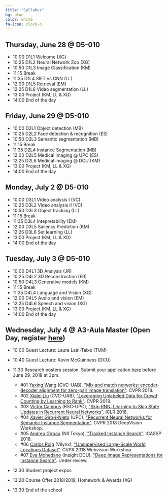 ```yaml
---
title: "Syllabus"
bg: blue
color: white
fa-icon: clock-o
---
```


## Thursday, June 28 @ D5-010

- 10:00 D1L1 Welcome (XG) 
- 10:25 D1L2 Neural Network Zoo (XG)  
- 10:50 D1L3 Image Classification (KM)
- 11:15 Break
- 11:35 D1L4 SIFT vs CNN (LL)
- 12:00 D1L5 Retrieval (EM) 
- 12:25 D1L6 Video segmentation (LL)
- 13:00 Project (KM, LL & XG)
- 14:00 End of the day


## Friday, June 29 @ D5-010

- 10:00 D2L1 Object detection (MB) 
- 10:25 D2L2 Face detection & recognition (ES)
- 10:50 D2L3 Semantic segmentation (MB)
- 11:15 Break
- 11:35 D2L4 Instance Segmentation (MB)
- 12:00 D2L5 Medical imaging @ UPC (ES)
- 12:25 D2L6 Medical imaging @ DCU (KM)
- 13:00 Project (KM, LL & XG) 
- 14:00 End of the day


## Monday, July 2 @ D5-010

- 10:00 D3L1 Video analysis I (VC)
- 10:25 D3L2 Video analysis II (VC)
- 10:50 D3L3 Object tracking (LL) 
- 11:15 Break
- 11:35 D3L4 Intepretability (EM)
- 12:00 D3L5 Saliency Prediction (KM) 
- 12:25 D3L6 Set learning (LL)
- 13:00 Project (KM, LL & XG)
- 14:00 End of the day


## Tuesday, July 3 @ D5-010

- 10:00 D4L1 3D Analysis (JR)
- 10:25 D4L2 3D Reconstruction (ER)
- 10:50 D4L3 Generative models (KM)
- 11:15 Break
- 11:35 D4L4 Language and Vision (XG) 
- 12:00 D4L5 Audio and vision (EM)
- 12:25 D4L6 Speech and vision (XG)
- 13:00 Project (KM, LL & XG)
- 14:00 End of the day

## Wednesday, July 4 @ A3-Aula Master (Open Day, register [here](https://www.eventbrite.com/e/upc-telecombcn-deep-learning-for-vision-open-lectures-tickets-46888336276))

- 10:00 Guest Lecture: Laura Leal-Taixé (TUM)
- 10:40 Guest Lecture: Kevin McGuinness (DCU)
- 11:30 Research posters session. Submit your application [here](https://docs.google.com/forms/d/e/1FAIpQLScSWQKyvUkdEtoH46gTCrQJrNAH95RbxcM2ywO9XrzxqSK17g/viewform?usp=sf_link) before June 29, 2018 at 3pm.
    - #01 [Yaxing Wang](https://yaxingwang.github.io/) (CVC-UAB), ["Mix and match networks: encoder-decoder alignment for  zero-pair image translation"](https://arxiv.org/abs/1804.02199). CVPR 2018.
    - #02 [Xialei Liu](https://xialeiliu.github.io/) (CVC-UAB), ["Leveraging Unlabeled Data for Crowd Counting by Learning to Rank"](https://arxiv.org/abs/1803.03095). CVPR 2018.
    - #03 [Víctor Campos](https://imatge.upc.edu/web/people/victor-campos) (BSC-UPC), ["Skip RNN: Learning to Skip State Updates in Recurrent Neural Networks"](https://imatge-upc.github.io/skiprnn-2017-telecombcn/). ICLR 2018.
    - #04 [Xavier Giro-i-Nieto](https://imatge.upc.edu/web/people/xavier-giro) (UPC), ["Recurrent Neural Networks for Semantic Instance Segmentation"](https://imatge-upc.github.io/rsis/). CVPR 2018 DeepVision Workshop.
    - #05 [Andreu Girbau](https://imatge.upc.edu/web/people/andreu-girbau) (NII Tokyo), ["Tracked Instance Search"](https://arxiv.org/abs/1803.00479). ICASSP 2018.
    - #06 [Carlos Roig](http://www.vilynx.com/) (Vilynx), ["Unsupervised Large-Scale World Locations Dataset"](http://www.vision.ee.ethz.ch/webvision/files/unsupervised-large-scale.pdf).  CVPR 2018 Webvision Workshop.
    - #07 [Eva Mohedano](https://www.insight-centre.org/users/eva-mohedano) (Insight DCU), ["Deep Image Representations for Instance Search"](http://doras.dcu.ie/22178/1/phd-teses-report.pdf). Under review.
    
- 12:30 Student project expos
- 13:20 Course Offer 2018/2019, Homework & Awards (XG)
- 13:30 End of the school
